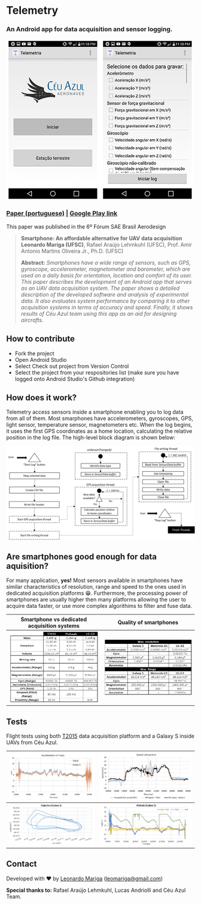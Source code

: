 # Telemetry
### An Android app for data acquisition and sensor logging.

![cover](https://github.com/CeuAzul/Telemetry/blob/master/assets/screen.png) 


### [Paper (portuguese)](https://github.com/CeuAzul/Telemetry/blob/master/assets/smartphone_paper.pdf)  | [Google Play link](https://play.google.com/store/apps/details?id=whitesun.telemetry)

This paper was published in the 6º Fórum SAE Brasil Aerodesign

> **Smartphone: An affordable alternative for UAV data acquisition**<br>
> **Leonardo Mariga (UFSC)**, Rafael Araújo Lehmkuhl (UFSC), Prof. Amir Antonio Martins Oliveira Jr., Ph.D. (UFSC)
>
> **Abstract:** *Smartphones have a wide range of sensors, such as GPS, gyroscope, accelerometer, magnetometer and barometer, which are used on a daily basis for orientation, location and comfort of its user. This paper describes the development of an Android app that serves as an UAV data acquisition system. The paper shows a detailed description of the developed software and analysis of experimental data. It also evaluates system performance by comparing it to other acquisition systems in terms of accuracy and speed. Finally, it shows results of Céu Azul team using this app as an aid for designing aircrafts.*

## How to contribute

- Fork the project
- Open Android Studio
- Select Check out project from Version Control
- Select the project from your respositories list (make sure you have logged onto Android Studio's Github integration)

## How does it work?

Telemetry access sensors inside a smartphone enabling you to log data from all of them. Most smarphones have accelerometers, gyroscopes, GPS, light sensor, temperature sensor, magnetometers etc. When the log begins, it uses the first GPS coordinates as a home location, calculating the relative position in the log file. The high-level block diagram is shown below: 


![wscheme](https://github.com/CeuAzul/Telemetry/blob/master/assets/howorks.png) 

## Are smartphones good enough for data aquisition?

For many application, **yes!** Most sensors available in smartphones have similar characteristics of resolution, range and speed to the ones used in dedicated acquisition platforms :grin:. Furthermore, the processing power of smartphones are usually higher then many platforms allowing the user to acquire data faster, or use more complex algorithims to filter and fuse data. 

Smartphone vs dedicated acquisition systems             |  Quality of smartphones
:-------------------------:|:-------------------------:
![](https://github.com/CeuAzul/Telemetry/blob/master/assets/platform.png)  |  ![](https://github.com/CeuAzul/Telemetry/blob/master/assets/models.png)

## Tests
Flight tests using both [T2015](https://github.com/CeuAzul/Preludio) data acquisition platform and a Galaxy S inside UAVs from Céu Azul.


![](https://github.com/CeuAzul/Telemetry/blob/master/assets/accy.png)  |  ![](https://github.com/CeuAzul/Telemetry/blob/master/assets/speed.png)
:-------------------------:|:-------------------------:
![](https://github.com/CeuAzul/Telemetry/blob/master/assets/trajec.png)  |  ![](https://github.com/CeuAzul/Telemetry/blob/master/assets/attitude.png)

## Contact
Developed with :heart: by [Leonardo Mariga](https://github.com/leomariga) (leomariga@gmail.com)

**Special thanks to:** Rafael Araújo Lehmkuhl, Lucas Andriolli and Céu Azul Team. 